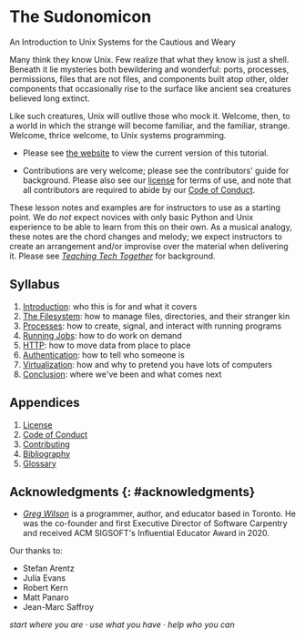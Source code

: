 # The Sudonomicon

<p class="subtitle">An Introduction to Unix Systems for the Cautious and Weary</p>

Many think they know Unix.
Few realize that what they know is just a shell.
Beneath it lie mysteries both bewildering and wonderful:
ports, processes, permissions,
files that are not files,
and components built atop other, older components
that occasionally rise to the surface like ancient sea creatures believed long extinct.

Like such creatures,
Unix will outlive those who mock it.
Welcome, then, to a world in which the strange will become familiar, and the familiar, strange.
Welcome, thrice welcome, to Unix systems programming.

-   Please see [the website][site] to view the current version of this tutorial.

-   Contributions are very welcome;
    please see the contributors' guide for background.
    Please also see our [license](./LICENSE.md) for terms of use,
    and note that all contributors are required to abide by our [Code of Conduct](./CODE_OF_CONDUCT.md).

<div class="callout" markdown="1">

These lesson notes and examples are for instructors to use as a starting point.
We do *not* expect novices with only basic Python and Unix experience to be able to learn from this on their own.
As a musical analogy,
these notes are the chord changes and melody;
we expect instructors to create an arrangement and/or improvise over the material
when delivering it.
Please see [*Teaching Tech Together*][t3] for background.

</div>

## Syllabus

<div id="syllabus" markdown="1">

1.  [Introduction](./01_intro/): who this is for and what it covers
1.  [The Filesystem](./02_fs/): how to manage files, directories, and their stranger kin
1.  [Processes](./03_proc/): how to create, signal, and interact with running programs
1.  [Running Jobs](./04_jobs/): how to do work on demand
1.  [HTTP](./05_http/): how to move data from place to place
1.  [Authentication](./06_auth/): how to tell who someone is
1.  [Virtualization](./07_virt/): how and why to pretend you have lots of computers
1.  [Conclusion](./08_finale/): where we've been and what comes next

</div>

##  Appendices

<div id="appendices" markdown="1">

1.  [License](./LICENSE.md)
1.  [Code of Conduct](./CODE_OF_CONDUCT.md)
1.  [Contributing](./CONTRIBUTING.md)
1.  [Bibliography](./bibliography/)
1.  [Glossary](./glossary/)

</div>

## Acknowledgments {: #acknowledgments}

-   [*Greg Wilson*][wilson-greg] is a programmer, author, and educator based in Toronto.
    He was the co-founder and first Executive Director of Software Carpentry
    and received ACM SIGSOFT's Influential Educator Award in 2020.

Our thanks to:

- Stefan Arentz
- Julia Evans
- Robert Kern
- Matt Panaro
- Jean-Marc Saffroy

<p class="center">
  <em>
    start where you are
    &middot;
    use what you have
    &middot;
    help who you can
  </em>
</p>

[conduct]: https://gvwilson.github.io/sudonomicon/conduct/
[contribute]: https://gvwilson.github.io/sudonomicon/contributing/
[license]: https://gvwilson.github.io/sudonomicon/license/
[site]: https://gvwilson.github.io/sudonomicon/
[t3]: https://teachtogether.tech/
[wilson-greg]: https://third-bit.com/
